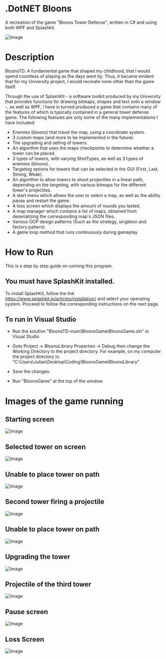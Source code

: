 # .DotNET Bloons

A recreation of the game "Bloons Tower Defense", written in C# and using both WPF and Splashkit.

![Image](../BloonsGame/BloonsGame/GitHubImages/Image3.png?raw=true)
# Description

BloonsTD. A fundamental game that shaped my childhood, that I would spend countless of playing as the days went by. Thus, it became evident that for my University project, I would recreate none other than the game itself.

Through the use of SplashKit - a software toolkit produced by my University that provides functions for drawing bitmaps, shapes and text onto a window -, as well as WPF, I have in turned produced a game that contains many of the features of which is typically contained in a general tower defense game. The following features are only some of the many implementations I have included:

- Enemies (bloons) that travel the map, using a coordinate system.
- 3 custom maps (and more to be implemented in the future).
- The upgrading and selling of towers.
- An algorithm that uses the maps checkpoints to determine whether a tower can be placed.
- 3 types of towers, with varying ShotTypes, as well as 3 types of enemies (bloons).
- Targeting options for towers that can be selected in the GUI (First, Last, Strong, Weak).
- An algorithm to allow towers to shoot projectiles in a linear path, depending on the targeting, with various bitmaps for the different tower's projectiles.
- A start menu which allows the user to select a map, as well as the ability pause and restart the game.
- A loss screen which displays the amount of rounds you lasted.
- A map manager which contains a list of maps, obtained from deserializing the corresponding map's JSON files.
- Various OOP design patterns (Such as the strategy, singleton and factory pattern).
- A game loop method that runs continuously during gameplay.


# How to Run
This is a step by step guide on running this program.

## You must have SplashKit installed.
To install SplashKit, follow the link https://www.splashkit.io/articles/installation/ and select your operating system. Proceed to follow the corresponding instructions on the next page.

## To run in Visual Studio
- Run the solution "BloonsTD-main\BloonsGame\BloonsGame.sln" in Visual Studio

- Goto Project -> BloonsLibrary Properties -> Debug then change the Working Directory to the project directory. For example, on my computer the project directory is: "C:\Users\Julian\Desktop\Coding\BloonsGame\BloonsLibrary"

- Save the changes.

- Run "BloonsGame" at the top of the window.

# Images of the game running

## Starting screen

![Image](../BloonsGame/BloonsGame/GitHubImages/MainMenu.png?raw=true)
## Selected tower on screen

![Image](../BloonsGame/BloonsGame/GitHubImages/Image1.png?raw=true)
## Unable to place tower on path

![Image](../BloonsGame/BloonsGame/GitHubImages/Image2.png?raw=true)

## Second tower firing a projectile

![Image](../BloonsGame/BloonsGame/GitHubImages/Image4.png?raw=true)
## Unable to place tower on path

![Image](../BloonsGame/BloonsGame/GitHubImages/Image5.png?raw=true)
## Upgrading the tower

![Image](../BloonsGame/BloonsGame/GitHubImages/Image6.png?raw=true)
## Projectile of the third tower

![Image](../BloonsGame/BloonsGame/GitHubImages/Image7.png?raw=true)
## Pause screen

![Image](../BloonsGame/BloonsGame/GitHubImages/Image8.png?raw=true)
## Loss Screen

![Image](../BloonsGame/BloonsGame/GitHubImages/Image9.png?raw=true)